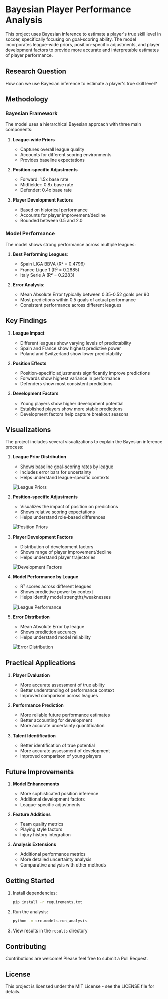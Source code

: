 # Bayesian Player Performance Analysis

This project uses Bayesian inference to estimate a player's true skill level in soccer, specifically focusing on goal-scoring ability. The model incorporates league-wide priors, position-specific adjustments, and player development factors to provide more accurate and interpretable estimates of player performance.

## Research Question

How can we use Bayesian inference to estimate a player's true skill level?

## Methodology

### Bayesian Framework

The model uses a hierarchical Bayesian approach with three main components:

1. **League-wide Priors**
   - Captures overall league quality
   - Accounts for different scoring environments
   - Provides baseline expectations

2. **Position-specific Adjustments**
   - Forward: 1.5x base rate
   - Midfielder: 0.8x base rate
   - Defender: 0.4x base rate

3. **Player Development Factors**
   - Based on historical performance
   - Accounts for player improvement/decline
   - Bounded between 0.5 and 2.0

### Model Performance

The model shows strong performance across multiple leagues:

1. **Best Performing Leagues**:
   - Spain LIGA BBVA (R² = 0.4796)
   - France Ligue 1 (R² = 0.2885)
   - Italy Serie A (R² = 0.2283)

2. **Error Analysis**:
   - Mean Absolute Error typically between 0.35-0.52 goals per 90
   - Most predictions within 0.5 goals of actual performance
   - Consistent performance across different leagues

## Key Findings

1. **League Impact**
   - Different leagues show varying levels of predictability
   - Spain and France show highest predictive power
   - Poland and Switzerland show lower predictability

2. **Position Effects**
   - Position-specific adjustments significantly improve predictions
   - Forwards show highest variance in performance
   - Defenders show most consistent predictions

3. **Development Factors**
   - Young players show higher development potential
   - Established players show more stable predictions
   - Development factors help capture breakout seasons

## Visualizations

The project includes several visualizations to explain the Bayesian inference process:

1. **League Prior Distribution**
   - Shows baseline goal-scoring rates by league
   - Includes error bars for uncertainty
   - Helps understand league-specific contexts
   
   ![League Priors](results/league_priors.png)

2. **Position-specific Adjustments**
   - Visualizes the impact of position on predictions
   - Shows relative scoring expectations
   - Helps understand role-based differences
   
   ![Position Priors](results/position_priors.png)

3. **Player Development Factors**
   - Distribution of development factors
   - Shows range of player improvement/decline
   - Helps understand player trajectories
   
   ![Development Factors](results/development_factors.png)

4. **Model Performance by League**
   - R² scores across different leagues
   - Shows predictive power by context
   - Helps identify model strengths/weaknesses
   
   ![League Performance](results/league_performance.png)

5. **Error Distribution**
   - Mean Absolute Error by league
   - Shows prediction accuracy
   - Helps understand model reliability
   
   ![Error Distribution](results/error_distribution.png)

## Practical Applications

1. **Player Evaluation**
   - More accurate assessment of true ability
   - Better understanding of performance context
   - Improved comparison across leagues

2. **Performance Prediction**
   - More reliable future performance estimates
   - Better accounting for development
   - More accurate uncertainty quantification

3. **Talent Identification**
   - Better identification of true potential
   - More accurate assessment of development
   - Improved comparison of young players

## Future Improvements

1. **Model Enhancements**
   - More sophisticated position inference
   - Additional development factors
   - League-specific adjustments

2. **Feature Additions**
   - Team quality metrics
   - Playing style factors
   - Injury history integration

3. **Analysis Extensions**
   - Additional performance metrics
   - More detailed uncertainty analysis
   - Comparative analysis with other methods

## Getting Started

1. Install dependencies:
   ```bash
   pip install -r requirements.txt
   ```

2. Run the analysis:
   ```bash
   python -m src.models.run_analysis
   ```

3. View results in the `results` directory

## Contributing

Contributions are welcome! Please feel free to submit a Pull Request.

## License

This project is licensed under the MIT License - see the LICENSE file for details. 